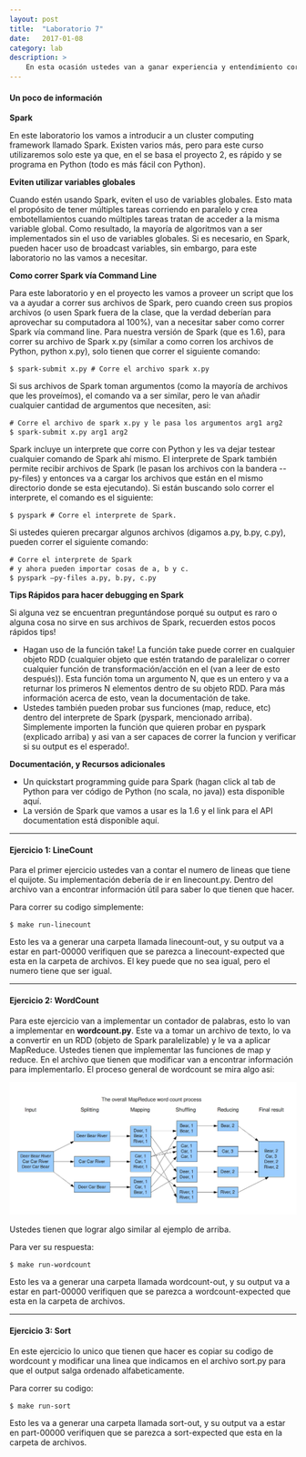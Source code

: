 ```yaml
---
layout: post
title:  "Laboratorio 7"
date:   2017-01-08
category: lab
description: >
    En esta ocasión ustedes van a ganar experiencia y entendimiento corriendo MapReduce. Se van a familiarizar con Apache Spark y utilizar Spark localmente.
---
```


#### Un poco de información

**Spark**

En este laboratorio los vamos a introducir a un cluster computing framework llamado Spark. Existen varios más, pero para este curso utilizaremos solo este ya que, en el se basa el proyecto 2, es rápido y se programa en Python (todo es más fácil con Python).

**Eviten utilizar variables globales**

Cuando estén usando Spark, eviten el uso de variables globales. Esto mata el propósito de tener múltiples tareas corriendo en paralelo y crea embotellamientos cuando múltiples tareas tratan de acceder a la misma variable global. Como resultado, la mayoría de algoritmos van a ser implementados sin el uso de variables globales. Si es necesario, en Spark, pueden hacer uso de broadcast variables, sin embargo, para este laboratorio no las vamos a necesitar.

**Como correr Spark vía Command Line**

Para este laboratorio y en el proyecto les vamos a proveer un script que los va a ayudar a correr sus archivos de Spark, pero cuando creen sus propios archivos (o usen Spark fuera de la clase, que la verdad deberían para aprovechar su computadora al 100%), van a necesitar saber como correr Spark vía command line. Para nuestra versión de Spark (que es 1.6), para correr su archivo de Spark x.py (similar a como corren los archivos de Python, python x.py), solo tienen que correr el siguiente comando:

```shell
$ spark-submit x.py # Corre el archivo spark x.py
```

Si sus archivos de Spark toman argumentos (como la mayoría de archivos que les proveímos), el comando va a ser similar, pero le van añadir cualquier cantidad de argumentos que necesiten, asi:

```shell
# Corre el archivo de spark x.py y le pasa los argumentos arg1 arg2
$ spark-submit x.py arg1 arg2
```

Spark incluye un interprete que corre con Python y les va dejar testear cualquier comando de Spark ahí mismo. El interprete de Spark también permite recibir archivos de Spark (le pasan los archivos con la bandera --py-files) y entonces va a cargar los archivos que están en el mismo directorio donde se esta ejecutando). Si están buscando solo correr el interprete, el comando es el siguiente:

```shell
$ pyspark # Corre el interprete de Spark.
```

Si ustedes quieren precargar algunos archivos (digamos a.py, b.py, c.py), pueden correr el siguiente comando:

```shell
# Corre el interprete de Spark
# y ahora pueden importar cosas de a, b y c.
$ pyspark –py-files a.py, b.py, c.py
```

**Tips Rápidos para hacer debugging en Spark**

Si alguna vez se encuentran preguntándose porqué su output es raro o alguna cosa no sirve en sus archivos de Spark, recuerden estos pocos rápidos tips!

* Hagan uso de la función take! La función take puede correr en cualquier objeto RDD (cualquier objeto que estén tratando de paralelizar o correr cualquier función de transformación/acción en el (van a leer de esto después)). Esta función toma un argumento N, que es un entero y va a returnar los primeros N elementos dentro de su objeto RDD. Para más información acerca de esto, vean la documentación de take.
* Ustedes también pueden probar sus funciones (map, reduce, etc) dentro del interprete de Spark (pyspark, mencionado arriba). Simplemente importen la función que quieren probar en pyspark (explicado arriba) y asi van a ser capaces de correr la funcion y verificar si su output es el esperado!.

**Documentación, y Recursos adicionales**

* Un quickstart programming guide para Spark (hagan click al tab de Python para ver código de Python (no scala, no java)) esta disponible aquí.
* La versión de Spark que vamos a usar es la 1.6 y el link para el API documentation está disponible aquí.

***

#### Ejercicio 1: LineCount

Para el primer ejercicio ustedes van a contar el numero de lineas que tiene el quijote. Su implementación debería de ir en linecount.py. Dentro del archivo van a encontrar información útil para saber lo que tienen que hacer.

Para correr su codigo simplemente:

```shell
$ make run-linecount
```

Esto les va a generar una carpeta llamada linecount-out, y su output va a estar en part-00000 verifiquen que se parezca a linecount-expected que esta en la carpeta de archivos. El key puede que no sea igual, pero el numero tiene que ser igual.

***

#### Ejercicio 2: WordCount

Para este ejercicio van a implementar un contador de palabras, esto lo van a implementar en **wordcount.py**. Este va a tomar un archivo de texto, lo va a convertir en un RDD (objeto de Spark paralelizable) y le va a aplicar MapReduce. Ustedes tienen que implementar las funciones de map y reduce. En el archivo que tienen que modificar van a encontrar información para implementarlo. El proceso general de wordcount se mira algo asi:

![fig1](/assets/img/labs/wordcount.png)

Ustedes tienen que lograr algo similar al ejemplo de arriba.

Para ver su respuesta:

```shell
$ make run-wordcount
```

Esto les va a generar una carpeta llamada wordcount-out, y su output va a estar en part-00000 verifiquen que se parezca a wordcount-expected que esta en la carpeta de archivos.

***

#### Ejercicio 3: Sort

En este ejercicio lo unico que tienen que hacer es copiar su codigo de wordcount y modificar una linea que indicamos en el archivo sort.py para que el output salga ordenado alfabeticamente.

Para correr su codigo:

```shell
$ make run-sort
```

Esto les va a generar una carpeta llamada sort-out, y su output va a estar en part-00000 verifiquen que se parezca a sort-expected que esta en la carpeta de archivos.
